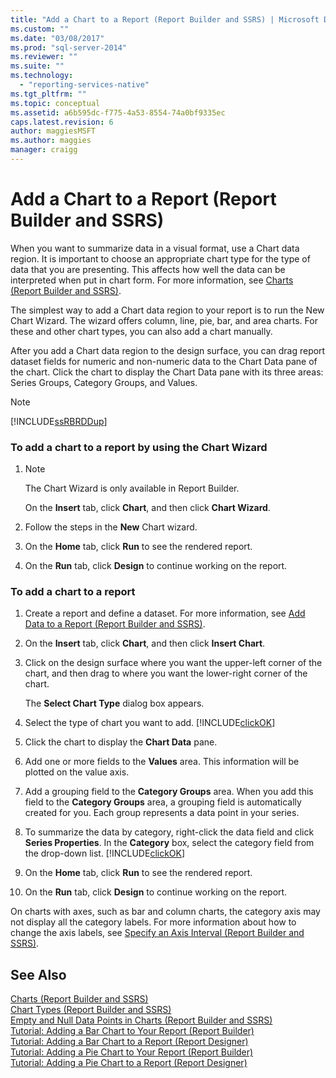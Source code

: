 ```yaml
---
title: "Add a Chart to a Report (Report Builder and SSRS) | Microsoft Docs"
ms.custom: ""
ms.date: "03/08/2017"
ms.prod: "sql-server-2014"
ms.reviewer: ""
ms.suite: ""
ms.technology: 
  - "reporting-services-native"
ms.tgt_pltfrm: ""
ms.topic: conceptual
ms.assetid: a6b595dc-f775-4a53-8554-74a0bf9335ec
caps.latest.revision: 6
author: maggiesMSFT
ms.author: maggies
manager: craigg
---
```

# Add a Chart to a Report (Report Builder and SSRS)
  When you want to summarize data in a visual format, use a Chart data region. It is important to choose an appropriate chart type for the type of data that you are presenting. This affects how well the data can be interpreted when put in chart form. For more information, see [Charts &#40;Report Builder and SSRS&#41;](charts-report-builder-and-ssrs.md).  
  
 The simplest way to add a Chart data region to your report is to run the New Chart Wizard. The wizard offers column, line, pie, bar, and area charts. For these and other chart types, you can also add a chart manually.  
  
 After you add a Chart data region to the design surface, you can drag report dataset fields for numeric and non-numeric data to the Chart Data pane of the chart. Click the chart to display the Chart Data pane with its three areas: Series Groups, Category Groups, and Values.  
  
> [!NOTE]  
>  [!INCLUDE[ssRBRDDup](../../includes/ssrbrddup-md.md)]  
  
### To add a chart to a report by using the Chart Wizard  
  
1.  > [!NOTE]  
    >  The Chart Wizard is only available in Report Builder.  
  
     On the **Insert** tab, click **Chart**, and then click **Chart Wizard**.  
  
2.  Follow the steps in the **New** Chart wizard.  
  
3.  On the **Home** tab, click **Run** to see the rendered report.  
  
4.  On the **Run** tab, click **Design** to continue working on the report.  
  
### To add a chart to a report  
  
1.  Create a report and define a dataset. For more information, see [Add Data to a Report &#40;Report Builder and SSRS&#41;](../report-data/report-datasets-ssrs.md).  
  
2.  On the **Insert** tab, click **Chart**, and then click **Insert Chart**.  
  
3.  Click on the design surface where you want the upper-left corner of the chart, and then drag to where you want the lower-right corner of the chart.  
  
     The **Select Chart Type** dialog box appears.  
  
4.  Select the type of chart you want to add. [!INCLUDE[clickOK](../../../includes/clickok-md.md)]  
  
5.  Click the chart to display the **Chart Data** pane.  
  
6.  Add one or more fields to the **Values** area. This information will be plotted on the value axis.  
  
7.  Add a grouping field to the **Category Groups** area. When you add this field to the **Category Groups** area, a grouping field is automatically created for you. Each group represents a data point in your series.  
  
8.  To summarize the data by category, right-click the data field and click **Series Properties**. In the **Category** box, select the category field from the drop-down list. [!INCLUDE[clickOK](../../../includes/clickok-md.md)]  
  
9. On the **Home** tab, click **Run** to see the rendered report.  
  
10. On the **Run** tab, click **Design** to continue working on the report.  
  
 On charts with axes, such as bar and column charts, the category axis may not display all the category labels. For more information about how to change the axis labels, see [Specify an Axis Interval &#40;Report Builder and SSRS&#41;](specify-an-axis-interval-report-builder-and-ssrs.md).  
  
## See Also  
 [Charts &#40;Report Builder and SSRS&#41;](charts-report-builder-and-ssrs.md)   
 [Chart Types &#40;Report Builder and SSRS&#41;](chart-types-report-builder-and-ssrs.md)   
 [Empty and Null Data Points in Charts &#40;Report Builder and SSRS&#41;](empty-and-null-data-points-in-charts-report-builder-and-ssrs.md)   
 [Tutorial: Adding a Bar Chart to Your Report (Report Builder)](http://go.microsoft.com/fwlink/?LinkId=198052)   
 [Tutorial: Adding a Bar Chart to a Report (Report Designer)](http://go.microsoft.com/fwlink/?LinkId=198042)   
 [Tutorial: Adding a Pie Chart to Your Report (Report Builder)](http://go.microsoft.com/fwlink/?LinkId=198051)   
 [Tutorial: Adding a Pie Chart to a Report (Report Designer)](http://go.microsoft.com/fwlink/?LinkId=198041)  
  
  

